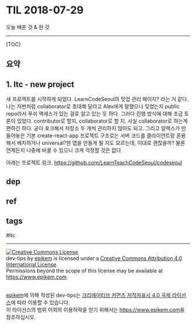 # TIL 2018-07-29

오늘 배운 것 & 한 것

--------------------------

[TOC]
## 요약

## 1. ltc - new project
새 프로젝트를 시작하게 되었다. LearnCodeSeoul의 밋업 관리 페이지? 라는 거 같다. 나는 저번처럼 collaborator로 초대해 달라고 Alex에게 말했으나 잊었는지 public repo라서 푸쉬 액세스가 있는 걸로 알고 있는 듯 하다. 그러다 진행 방식에 대해 조금 토론이 있었다. contributor로 할지, collaborator로 할 지. 사실 collaborator로 하는게 편하긴 하다. 굳이 포크해서 저장소 두 개씩 관리하지 않아도 되고. 그리고 알렉스가 만들어놓은 기본 create-react-app 프로젝트 구조로는 서버 코드를 클라이언트랑 혼용해서 배치하거나 universal?한 앱을 만들게 될 지도 모르는데, 이대로 괜찮을까? 물론 언제든지 나중에 바꿀 수 있으니 크게 걱정할 것은 없다. 

아래는 프로젝트 링크.
https://github.com/LearnTeachCodeSeoul/codeseoul

## dep

## ref

## tags
  #ltc



--------------------------


<!-- license start -->

<a rel="license" href="http://creativecommons.org/licenses/by/4.0/"><img alt="Creative Commons License" style="border-width:0" src="https://i.creativecommons.org/l/by/4.0/88x31.png" /></a>
<br /><span xmlns:dct="http://purl.org/dc/terms/" property="dct:title">dev-tips</span> by <a xmlns:cc="http://creativecommons.org/ns#" href="https://www.github.com/epikem/dev-tips" property="cc:attributionName" rel="cc:attributionURL">epikem</a> is licensed under a <a rel="license" href="http://creativecommons.org/licenses/by/4.0/">Creative Commons Attribution 4.0 International License</a>.<br />Permissions beyond the scope of this license may be available at <a xmlns:cc="http://creativecommons.org/ns#" href="https://www.epikem.com" rel="cc:morePermissions">https://www.epikem.com</a>.

<br /><a xmlns:cc="http://creativecommons.org/ns#" href="https://www.github.com/epikem/dev-tips" property="cc:attributionName" rel="cc:attributionURL">epikem</a>에 의해 작성된 <span xmlns:dct="http://purl.org/dc/terms/" property="dct:title">dev-tips</span>는 <a rel="license" href="http://creativecommons.org/licenses/by/4.0/">크리에이티브 커먼즈 저작자표시 4.0 국제 라이선스</a>에 따라 이용할 수 있습니다.<br />이 라이선스의 범위 이외의 이용허락을 얻기 위해서는 <a xmlns:cc="http://creativecommons.org/ns#" href="https://www.epikem.com" rel="cc:morePermissions">https://www.epikem.com</a>을 참조하십시오.

<!-- license end -->